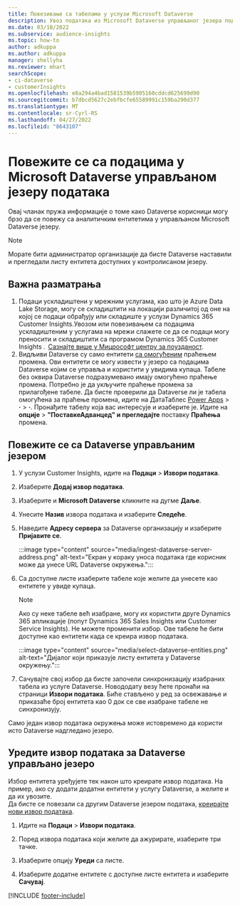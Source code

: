 ```yaml
---
title: Повезивање са табелама у услузи Microsoft Dataverse
description: Увоз података из Microsoft Dataverse управљаног језера података.
ms.date: 03/18/2022
ms.subservice: audience-insights
ms.topic: how-to
author: adkuppa
ms.author: adkuppa
manager: shellyha
ms.reviewer: mhart
searchScope:
- ci-dataverse
- customerInsights
ms.openlocfilehash: e8a294a4bad1581539b5905160cddcd625699d90
ms.sourcegitcommit: b7dbcd5627c2ebfbcfe65589991c159ba290d377
ms.translationtype: MT
ms.contentlocale: sr-Cyrl-RS
ms.lasthandoff: 04/27/2022
ms.locfileid: "8643107"
---
```

# <a name="connect-to-data-in-a-microsoft-dataverse-managed-data-lake"></a>Повежите се са подацима у Microsoft Dataverse управљаном језеру података

Овај чланак пружа информације о томе како Dataverse корисници могу брзо да се повежу са аналитичким ентитетима у управљаном Microsoft Dataverse језеру. 

> [!NOTE]
> Морате бити администратор организације да бисте Dataverse наставили и прегледали листу ентитета доступних у контролисаном језеру.

## <a name="important-considerations"></a>Важна разматрања

1. Подаци ускладиштени у мрежним услугама, као што је Azure Data Lake Storage, могу се складиштити на локацији различитој од оне на којој се подаци обрађују или складиште у услузи Dynamics 365 Customer Insights.Увозом или повезивањем са подацима ускладиштеним у услугама на мрежи слажете се да се подаци могу преносити и складиштити са програмом Dynamics 365 Customer Insights .  [Сазнајте више у Мицрософт центру за поузданост](https://www.microsoft.com/trust-center).
2. Видљиви Dataverse су само ентитети [са омогућеним](/power-platform/admin/enable-change-tracking-control-data-synchronization) праћењем промена. Ови ентитети се могу извести у језеро са подацима Dataverse којим се управља и користити у увидима купаца. Табеле без оквира Dataverse подразумевано имају омогућено праћење промена. Потребно је да укључите праћење промена за прилагођене табеле. Да бисте проверили да Dataverse ли је табела омогућена за праћење промена, идите на ДатаТаблес [Power Apps](https://make.powerapps.com) > **·** > **·**. Пронађите табелу која вас интересује и изаберите је. Идите на **опције** > **"ПоставкеАдванцед" и прегледајте** поставку **Праћења** промена.

## <a name="connect-to-a-dataverse-managed-lake"></a>Повежите се са Dataverse управљаним језером

1. У услузи Customer Insights, идите на **Подаци** > **Извори података**.

2. Изаберите **Додај извор података**.

3. Изаберите и **Microsoft Dataverse** кликните на дугме **Даље**.

4. Унесите **Назив** извора података и изаберите **Следеће**. 

5. Наведите **Адресу сервера** за Dataverse организацију и изаберите **Пријавите се**.

   :::image type="content" source="media/ingest-dataverse-server-address.png" alt-text="Екран у кораку уноса података где корисник може да унесе URL Dataverse окружења.":::

6. Са доступне листе изаберите табеле које желите да унесете као ентитете у увиде купаца.    

   > [!NOTE]
   > Ако су неке табеле већ изабране, могу их користити друге Dynamics 365 апликације (попут Dynamics 365 Sales Insights или Customer Service Insights). Не можете променити избор. Ове табеле ће бити доступне као ентитети када се креира извор података.

   :::image type="content" source="media/select-dataverse-entities.png" alt-text="Дијалог који приказује листу ентитета у Dataverse окружењу.":::

7. Сачувајте свој избор да бисте започели синхронизацију изабраних табела из услуге Dataverse. Новододату везу ћете пронаћи на страници **Извори података**. Биће стављено у ред за освежавање и приказаће број ентитета као 0 док се све изабране табеле не синхронизују.

Само један извор података окружења може истовремено да користи исто Dataverse надгледано језеро.

## <a name="edit-a-dataverse-managed-lake-data-source"></a>Уредите извор података за Dataverse управљано језеро

Избор ентитета уређујете тек након што креирате извор података. На пример, ако су додати додатни ентитети у услугу Dataverse, а желите и да их увозите.    
Да бисте се повезали са другим Dataverse језером података, [креирајте нови извор података](#connect-to-a-dataverse-managed-lake).

1. Идите на **Подаци** > **Извори података**.

2. Поред извора података који желите да ажурирате, изаберите три тачке.

3. Изаберите опцију **Уреди** са листе.

4. Изаберите додатне ентитете с доступне листе ентитета и изаберите **Сачувај**.

[!INCLUDE [footer-include](includes/footer-banner.md)]
